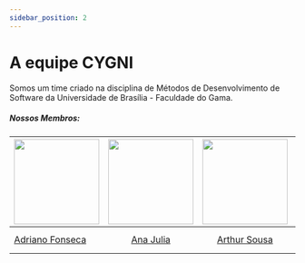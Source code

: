 ```yaml
---
sidebar_position: 2
---
```



# A equipe CYGNI

Somos um time criado na disciplina de Métodos de Desenvolvimento de Software da Universidade de Brasília - Faculdade do Gama.

##### Nossos Membros:

<!-- Tabela com os nomes e fotos-->
| <a href="https://github.com/Dridr1"><img src="https://avatars.githubusercontent.com/u/72324924?v=4" width="150" ></img></a> | <a href="https://github.com/ailujana"><img src="https://avatars.githubusercontent.com/u/107697177?v=4" width="150"></img></a> | <a href="https://github.com/Tutzs"><img src="https://avatars.githubusercontent.com/u/110691207?s=400&u=0f285ace4b3188bb274e2531ead3691d7161656a&v=4" width="150"></img></a> | <a href="https://github.com/caua08"><img src="https://avatars.githubusercontent.com/u/97673403?v=4" width="150"></img></a> | <a href="https://github.com/iancostag"><img src="https://avatars.githubusercontent.com/u/146049457?v=4" width="150"></img></a> |<a href="https://github.com/junioramaral22"><img src="https://avatars.githubusercontent.com/u/106130191?v=4" width="150"></img></a> | <a href="https://github.com/pedroluizfo"><img src="https://avatars.githubusercontent.com/u/101995982?v=4" width="150"></img></a>| <a href="https://github.com/SrFokse"><img src="https://avatars.githubusercontent.com/u/123479505?v=4" width="150"></img></a> |
|----------|:------:|:------:|:------:|:------:|:------:|:------:|:------:|
|[Adriano Fonseca](https://github.com/Dridr1)|  [Ana Julia](https://github.com/ailujana) | [Arthur Sousa](https://github.com/Tutzs) | [Cauã Araujo](https://github.com/caua08) | [Ian Costa](https://github.com/iancostag) |[Necivaldo Amaral](https://github.com/junioramaral22) |[Pedro Luiz](https://github.com/pedroluizfo) | [Weverton Rodrigues](https://github.com/SrFokse) |